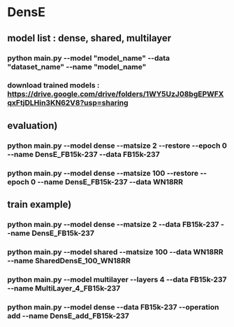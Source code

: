 # DensE

## model list : dense, shared, multilayer

### python main.py --model "model_name" --data "dataset_name" --name "model_name"

### download trained models : https://drive.google.com/drive/folders/1WY5UzJ08bgEPWFXqxFtjDLHin3KN62V8?usp=sharing

## evaluation)
### python main.py --model dense --matsize 2 --restore --epoch 0 --name DensE_FB15k-237 --data FB15k-237
### python main.py --model dense --matsize 100 --restore --epoch 0 --name DensE_FB15k-237 --data WN18RR

## train example)
### python main.py --model dense --matsize 2 --data FB15k-237 --name DensE_FB15k-237
### python main.py --model shared --matsize 100 --data WN18RR --name SharedDensE_100_WN18RR
### python main.py --model multilayer --layers 4 --data FB15k-237 --name MultiLayer_4_FB15k-237
### python main.py --model dense --data FB15k-237 --operation add --name DensE_add_FB15k-237
